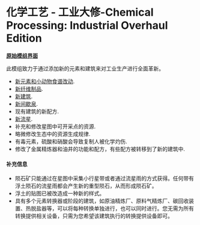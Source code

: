 # 化学工艺 - 工业大修-Chemical Processing: Industrial Overhaul Edition

[**原始模组界面**](https://steamcommunity.com/sharedfiles/filedetails/?id=2661907148)

此模组致力于通过添加新的元素和建筑来对工业生产进行全面革新。

- [新元素和小动物食谱改动](./elements).
- [新纤维制品](./items).
- [新建筑](./Buildings).
- [新间歇泉](./geysers).
- 现有建筑的新配方.
- [新流星](./meteors).
- 补充和修改星图中可开采点的资源.
- 略微修改生态中的资源生成规律.
- 有毒元素，硫酸和硝酸会导致复制人被化学灼伤.
- 修改了金属精炼器和油井的功能和配方，有些配方被转移到了新的建筑中.

#### 补充信息

- 陨石矿只能通过在星图中采集小行星带或者通过流星雨的方式获得。任何带有浮土陨石的流星雨都会产生新的重型陨石，从而形成陨石矿。
- 浮土的贴图已被改造成一种新的样式。
- 具有多个元素转换器或阶段的建筑，如原油精炼厂、原料气精炼厂、碳回收装置、热脱盐器等，可以将每种转换单独进行，也可以同时进行。您无需为所有转换提供相关设备，只需为您希望该建筑执行的转换提供设备即可。
